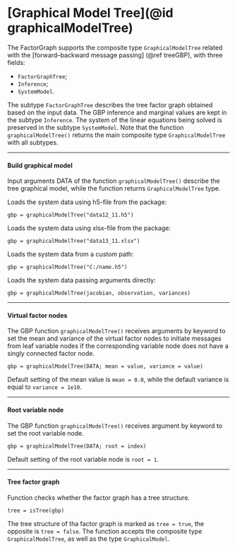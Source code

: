 # [Graphical Model Tree](@id graphicalModelTree)

The FactorGraph supports the composite type `GraphicalModelTree` related with the [forward–backward message passing] (@ref treeGBP), with three fields:
- `FactorGraphTree`;
- `Inference`;
- `SystemModel`.

The subtype `FactorGraphTree` describes the tree factor graph obtained based on the input data. The GBP inference and marginal values are kept in the subtype `Inference`. The system of the linear equations being solved is preserved in the subtype `SystemModel`. Note that the function `graphicalModelTree()` returns the main composite type `GraphicalModelTree` with all subtypes.

---

#### Build graphical model

Input arguments DATA of the function `graphicalModelTree()` describe the tree graphical model, while the function returns `GraphicalModelTree` type.

Loads the system data using h5-file from the package:
```julia-repl
gbp = graphicalModelTree("data12_11.h5")
```

Loads the system data using xlsx-file from the package:
```julia-repl
gbp = graphicalModelTree("data13_11.xlsx")
```

Loads the system data from a custom path:
```julia-repl
gbp = graphicalModelTree("C:/name.h5")
```

Loads the system data passing arguments directly:
```julia-repl
gbp = graphicalModelTree(jacobian, observation, variances)
```

---

#### Virtual factor nodes

The GBP function `graphicalModelTree()` receives arguments by keyword to set the mean and variance of the virtual factor nodes to initiate messages from leaf variable nodes if the corresponding variable node does not have a singly connected factor node.

```julia-repl
gbp = graphicalModelTree(DATA; mean = value, variance = value)
```
Default setting of the mean value is `mean = 0.0`, while the default variance is equal to `variance = 1e10`.

---

#### Root variable node

The GBP function `graphicalModelTree()` receives argument by keyword to set the root variable node.
```julia-repl
gbp = graphicalModelTree(DATA; root = index)
```
Default setting of the root variable node is `root = 1`.

---

#### Tree factor graph
Function checks whether the factor graph has a tree structure.
```julia-repl
tree = isTree(gbp)
```
The tree structure of tha factor graph is marked as `tree = true`, the opposite is `tree = false`. The function accepts the composite type `GraphicalModelTree`, as well as the type `GraphicalModel`.